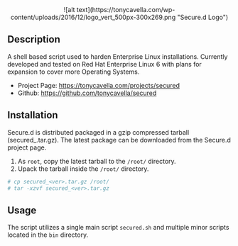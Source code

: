 <div align=center>
![alt text](https://tonycavella.com/wp-content/uploads/2016/12/logo_vert_500px-300x269.png "Secure.d Logo")
</div>

## Description
A shell based script used to harden Enterprise Linux installations.  Currently developed and tested on Red Hat Enterprise Linux 6 with plans for expansion to cover more Operating Systems.

* Project Page: https://tonycavella.com/projects/secured
* Github: https://github.com/tonycavella/secured

## Installation
Secure.d is distributed packaged in a gzip compressed tarball (secured_<ver>.tar.gz).  The latest package can be downloaded from the Secure.d project page.  

1. As `root`, copy the latest tarball to the `/root/` directory.
2. Upack the tarball inside the `/root/` directory.
```bash
# cp secured_<ver>.tar.gz /root/
# tar -xzvf secured_<ver>.tar.gz
```

## Usage 
The script utilizes a single main script `secured.sh` and multiple minor scripts located in the `bin` directory.  
